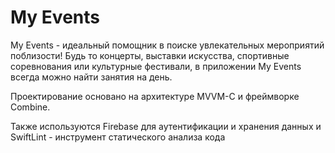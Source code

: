# My Events

My Events - идеальный помощник в поиске увлекательных мероприятий поблизости! Будь то концерты, выставки искусства, спортивные соревнования или культурные фестивали, в приложении My Events всегда можно найти занятия на день.

Проектирование основано на архитектуре MVVM-C и фреймворке Combine.

Также используются Firebase для аутентификации и хранения данных и SwiftLint - инструмент статического анализа кода

